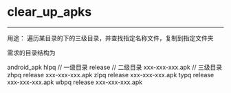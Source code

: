 # clear_up_apks

---

用途：
    遍历某目录的下的三级目录，并查找指定名称文件，复制到指定文件夹
    
    
    
需求的目录结构为

android_apk
          hlpq  // 一级目录
              release // 二级目录
                     xxx-xxx-xxx.apk // 三级目录
          zhpq
              release
                     xxx-xxx-xxx.apk
          zlpq
              release
                     xxx-xxx-xxx.apk
          typq
              release
                     xxx-xxx-xxx.apk
          wbpq
              release
                     xxx-xxx-xxx.apk
